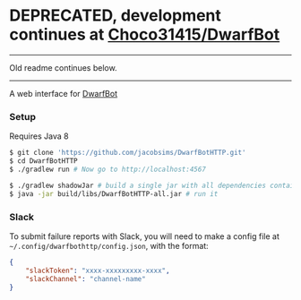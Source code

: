 # DEPRECATED, development continues at [Choco31415/DwarfBot](https://github.com/Choco31415/DwarfBot)

---

Old readme continues below.

---

A web interface for [DwarfBot](https://github.com/Choco31415/DwarfBot)

### Setup

Requires Java 8

```sh
$ git clone 'https://github.com/jacobsims/DwarfBotHTTP.git'
$ cd DwarfBotHTTP
$ ./gradlew run # Now go to http://localhost:4567
```

```sh
$ ./gradlew shadowJar # build a single jar with all dependencies contained
$ java -jar build/libs/DwarfBotHTTP-all.jar # run it
```

### Slack

To submit failure reports with Slack, you will need to make a config file at `~/.config/dwarfbothttp/config.json`, with the format:

```json
{
    "slackToken": "xxxx-xxxxxxxxx-xxxx",
    "slackChannel": "channel-name"
}
```
